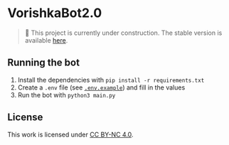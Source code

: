 # VorishkaBot2.0

> 🦺 This project is currently under construction. The stable version is available [here](https://github.com/MrGauz/VorishkaBot/tree/1.0).

## Running the bot

1. Install the dependencies with ``pip install -r requirements.txt``
2. Create a ``.env`` file (see [``.env.example``](./.env.example)) and fill in the values
3. Run the bot with ``python3 main.py``

## License

This work is licensed under [CC BY-NC 4.0](https://creativecommons.org/licenses/by-nc/4.0/). 
